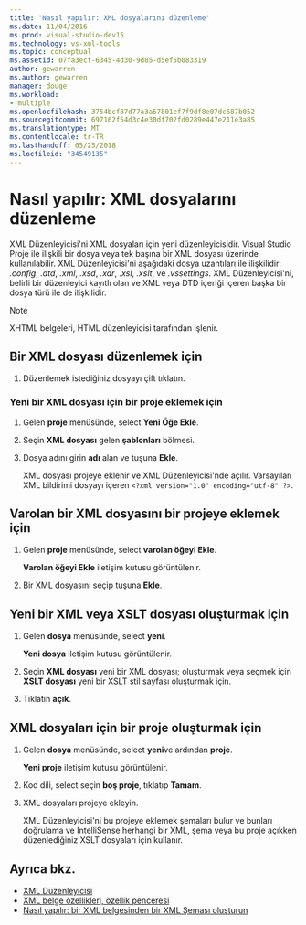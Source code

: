 ```yaml
---
title: 'Nasıl yapılır: XML dosyalarını düzenleme'
ms.date: 11/04/2016
ms.prod: visual-studio-dev15
ms.technology: vs-xml-tools
ms.topic: conceptual
ms.assetid: 07fa3ecf-6345-4d30-9d85-d5ef5b083319
author: gewarren
ms.author: gewarren
manager: douge
ms.workload:
- multiple
ms.openlocfilehash: 3754bcf87d77a3a67801ef7f9df8e07dc687b052
ms.sourcegitcommit: 697162f54d3c4e30df702fd0289e447e211e3a85
ms.translationtype: MT
ms.contentlocale: tr-TR
ms.lasthandoff: 05/25/2018
ms.locfileid: "34549135"
---
```

# <a name="how-to-edit-xml-files"></a>Nasıl yapılır: XML dosyalarını düzenleme

XML Düzenleyicisi'ni XML dosyaları için yeni düzenleyicisidir. Visual Studio Proje ile ilişkili bir dosya veya tek başına bir XML dosyası üzerinde kullanılabilir. XML Düzenleyicisi'ni aşağıdaki dosya uzantıları ile ilişkilidir: *.config*, *.dtd*, *.xml*, *.xsd*, *.xdr*, *.xsl*, *.xslt*, ve *.vssettings*. XML Düzenleyicisi'ni, belirli bir düzenleyici kayıtlı olan ve XML veya DTD içeriği içeren başka bir dosya türü ile de ilişkilidir.

> [!NOTE]
> XHTML belgeleri, HTML düzenleyicisi tarafından işlenir.

## <a name="to-edit-an-xml-file"></a>Bir XML dosyası düzenlemek için

1.  Düzenlemek istediğiniz dosyayı çift tıklatın.

### <a name="to-add-a-new-xml-file-to-a-project"></a>Yeni bir XML dosyası için bir proje eklemek için

1.  Gelen **proje** menüsünde, select **Yeni Öğe Ekle**.

2.  Seçin **XML dosyası** gelen **şablonları** bölmesi.

3.  Dosya adını girin **adı** alan ve tuşuna **Ekle**.

     XML dosyası projeye eklenir ve XML Düzenleyicisi'nde açılır. Varsayılan XML bildirimi dosyayı içeren `<?xml version="1.0" encoding="utf-8" ?>`.

## <a name="to-add-an-existing-xml-file-to-a-project"></a>Varolan bir XML dosyasını bir projeye eklemek için

1.  Gelen **proje** menüsünde, select **varolan öğeyi Ekle**.

     **Varolan öğeyi Ekle** iletişim kutusu görüntülenir.

2.  Bir XML dosyasını seçip tuşuna **Ekle**.

## <a name="to-create-a-new-xml-or-xslt-file"></a>Yeni bir XML veya XSLT dosyası oluşturmak için

1.  Gelen **dosya** menüsünde, select **yeni**.

     **Yeni dosya** iletişim kutusu görüntülenir.

2.  Seçin **XML dosyası** yeni bir XML dosyası; oluşturmak veya seçmek için **XSLT dosyası** yeni bir XSLT stil sayfası oluşturmak için.

3.  Tıklatın **açık**.

## <a name="to-create-a-project-for-xml-files"></a>XML dosyaları için bir proje oluşturmak için

1.  Gelen **dosya** menüsünde, select **yeni**ve ardından **proje**.

     **Yeni proje** iletişim kutusu görüntülenir.

2.  Kod dili, select seçin **boş proje**, tıklatıp **Tamam**.

3.  XML dosyaları projeye ekleyin.

     XML Düzenleyicisi'ni bu projeye eklemek şemaları bulur ve bunları doğrulama ve IntelliSense herhangi bir XML, şema veya bu proje açıkken düzenlediğiniz XSLT dosyaları için kullanır.

## <a name="see-also"></a>Ayrıca bkz.

- [XML Düzenleyicisi](../xml-tools/xml-editor.md)
- [XML belge özellikleri, özellik penceresi](../xml-tools/xml-document-properties-properties-window.md)
- [Nasıl yapılır: bir XML belgesinden bir XML Şeması oluşturun](../xml-tools/how-to-create-an-xml-schema-from-an-xml-document.md)